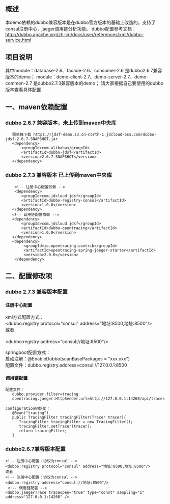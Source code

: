 ## 概述
本demo依赖的dubbo兼容版本是在dubbo官方版本的基础上改造的。支持了consul注册中心，jaeger调用链分析功能。
dubbo配置参考文档：http://dubbo.apache.org/zh-cn/docs/user/references/xml/dubbo-service.html

## 项目说明
  其中module：database-2.6、facade-2.6、consumer-2.6 是dubbo2.6.7兼容版本的demo；
  module：demo-client-2.7、demo-server-2.7、demo-common-2.7  是dubbo2.7.3兼容版本的demo；
  请大家根据自己要使用的dubbo版本查看具体配置
## 一、maven依赖配置
  
 ### dubbo 2.6.7 兼容版本，未上传到maven中央库
       需单独下载 https://jdsf-demo.s3.cn-north-1.jdcloud-oss.com/dubbo-jdsf-2.6.7-SNAPSHOT.jar
       <dependency>
           <groupId>com.alibaba</groupId>
           <artifactId>dubbo-jdsf</artifactId>
           <version>2.6.7-SNAPSHOT</version>
       </dependency>
 ### dubbo 2.7.3 兼容版本 已上传到maven中央库
        <!-- 注册中心配置依赖 -->
        <dependency>
           <groupId>com.jdcloud.jdsf</groupId>
           <artifactId>dubbo-registry-consul</artifactId>
           <version>1.0.0</version>
       </dependency>
       <!-- 调用链配置依赖 -->
       <dependency>
           <groupId>com.jdcloud.jdsf</groupId>
           <artifactId>dubbo-opentracing</artifactId>
           <version>1.0.0</version>
       </dependency>
       <dependency>
            <groupId>io.opentracing.contrib</groupId>
            <artifactId>opentracing-spring-jaeger-starter</artifactId>
            <version>2.0.0</version>
        </dependency>
## 二、配置修改项
 ### dubbo 2.7.3 兼容版本配置
  #### 注册中心配置
   xml方式配置方式：
    <!-- 注册中心配置：协议为consul -->  
    <dubbo:registry protocol="consul" address="地址:8500,地址:8500"/>  
    或者  
    <!-- 注册中心配置：协议为consul -->  
    <dubbo:registry address="consul://地址:8500"/>  
    
   springboot配置方式：  
    启动注解：@EnableDubbo(scanBasePackages = "xxx.xxx")  
    配置文件：dubbo.registry.address=consul://127.0.0.1:8500  
    
  #### 调用链配置
    配置文件：  
       dubbo.provider.filter=tracing  
       opentracing.jaeger.HttpSender.url=http://127.0.0.1:14268/api/traces  
    
    configuration初始化：  
       @Bean("tracing")  
       public TracingFilter tracingFilter(Tracer tracer){   
          TracingFilter tracingFilter = new TracingFilter();  
          tracingFilter.setTracer(tracer);  
          return tracingFilter;  
       }  
       
 ### dubbo2.6.7兼容版本配置
    <!-- 注册中心配置：协议为consul -->
    <dubbo:registry protocol="consul" address="地址:8500,地址:8500"/>
    或者
    <!-- 注册中心配置：协议为consul -->
    <dubbo:registry address="consul://地址:8500"/>
     <!-- 调用链配置 -->
    <dubbo:jaegerTrace traceopen="true" type="const" sampling="1" address="127.0.0.1:14268" />


